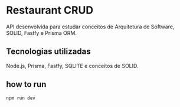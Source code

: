 # Restaurant CRUD
API desenvolvida para estudar conceitos de Arquitetura de Software, SOLID, Fastfy e Prisma ORM.

## Tecnologias utilizadas 
Node.js, Prisma, Fastfy, SQLITE e conceitos de SOLID.

## how to run

```
npm run dev
```
